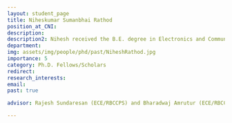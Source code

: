 ```yaml
---
layout: student_page
title: Niheskumar Sumanbhai Rathod
position_at_CNI: 
description: 
description2: Nihesh received the B.E. degree in Electronics and Communications from Dharmsinh Desai University, Nadiad in 2012 and the M.E. degree in Telecommunication from the Indian Institute of Science in 2015. Since 2015, he is a Cisco Research Scholar in Department of Electrical Communication Engineering, Indian Institute of Science, Bangalore, where he is currently pursuing his Ph.D. degree in Communication and Networks. His interest include the areas in design and implementation of Internet of Things (IoT). He is currently working on the Steiner tree problem or a heterogeneous propagation environment and on the orchestration, maintenance and automation of large-scale networks using natural language processing.
department:
img: assets/img/people/phd/past/NiheshRathod.jpg
importance: 5
category: Ph.D. Fellows/Scholars
redirect: 
research_interests: 
email: 
past: true

advisor: Rajesh Sundaresan (ECE/RBCCPS) and Bharadwaj Amrutur (ECE/RBCCPS) # only applicable for students or fellows

---
```

